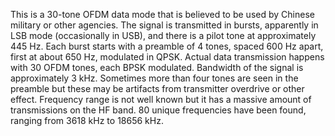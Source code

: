 This is a 30-tone OFDM data mode that is believed to be used by Chinese military or other agencies.
The signal is transmitted in bursts, apparently in LSB mode (occasionally in USB), and there is a pilot tone at approximately 445 Hz. Each burst starts with a preamble of 4 tones, spaced 600 Hz apart, first at about 650 Hz, modulated in QPSK. Actual data transmission happens with 30 OFDM tones, each BPSK modulated. Bandwidth of the signal is approximately 3 kHz.
Sometimes more than four tones are seen in the preamble but these may be artifacts from transmitter overdrive or other effect.
Frequency range is not well known but it has a massive amount of transmissions on the HF band. 80 unique frequencies have been found, ranging from 3618 kHz to 18656 kHz.
